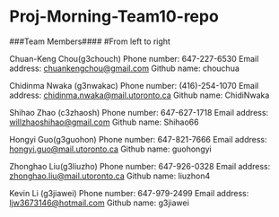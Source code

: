 Proj-Morning-Team10-repo
========================

###Team Members####
#From left to right

Chuan-Keng Chou(g3chouch)
Phone number: 647-227-6530
Email address: chuankengchou@gmail.com
Github name: chouchua

Chidinma Nwaka (g3nwakac)
Phone number: (416)-254-1070
Email address: chidinma.nwaka@mail.utoronto.ca
Github name: ChidiNwaka

Shihao Zhao (c3zhaosh)
Phone number: 647-627-1718
Email address: willzhaoshihao@gmail.com
Github name: Shihao66

Hongyi Guo(g3guohon)
Phone number: 647-821-7666
Email address: hongyi.guo@mail.utoronto.ca
Github name: guohongyi

Zhonghao Liu(g3liuzho)
Phone number: 647-926-0328
Email address: zhonghao.liu@mail.utoronto.ca
Github name: liuzhon4

Kevin Li (g3jiawei)
Phone number: 647-979-2499
Email address: ljw3673146@hotmail.com
Github name: g3jiawei
